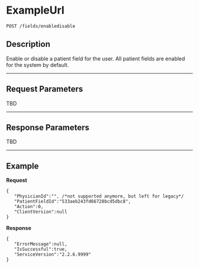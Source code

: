 # ExampleUrl

    POST /fields/enabledisable

## Description

Enable or disable a patient field for the user. All patient fields are enabled for the system by default.

***

## Request Parameters

TBD

***

## Response Parameters

TBD

***

## Example
**Request**

	{
	   "PhysicianId":"", /*not supported anymore, but left for legacy*/
	   "PatientFieldId":"533aeb243fd66728bcd5dbc8",
	   "Action":0,
	   "ClientVersion":null
	}

**Response**

	{
	   "ErrorMessage":null,
	   "IsSuccessful":true,
	   "ServiceVersion":"2.2.6.9999"
	}
